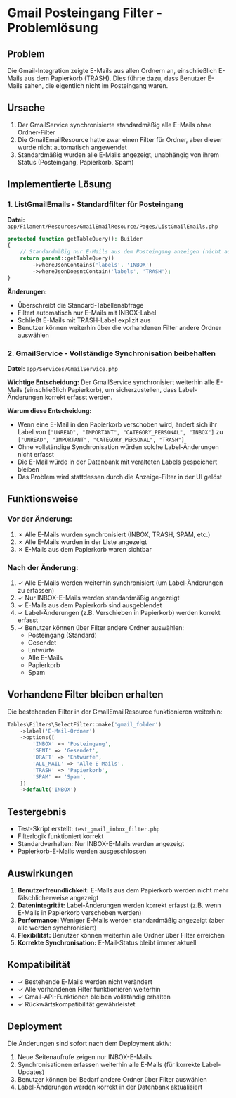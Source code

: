 # Gmail Posteingang Filter - Problemlösung

## Problem
Die Gmail-Integration zeigte E-Mails aus allen Ordnern an, einschließlich E-Mails aus dem Papierkorb (TRASH). Dies führte dazu, dass Benutzer E-Mails sahen, die eigentlich nicht im Posteingang waren.

## Ursache
1. Der GmailService synchronisierte standardmäßig alle E-Mails ohne Ordner-Filter
2. Die GmailEmailResource hatte zwar einen Filter für Ordner, aber dieser wurde nicht automatisch angewendet
3. Standardmäßig wurden alle E-Mails angezeigt, unabhängig von ihrem Status (Posteingang, Papierkorb, Spam)

## Implementierte Lösung

### 1. ListGmailEmails - Standardfilter für Posteingang
**Datei:** `app/Filament/Resources/GmailEmailResource/Pages/ListGmailEmails.php`

```php
protected function getTableQuery(): Builder
{
    // Standardmäßig nur E-Mails aus dem Posteingang anzeigen (nicht aus Papierkorb)
    return parent::getTableQuery()
        ->whereJsonContains('labels', 'INBOX')
        ->whereJsonDoesntContain('labels', 'TRASH');
}
```

**Änderungen:**
- Überschreibt die Standard-Tabellenabfrage
- Filtert automatisch nur E-Mails mit INBOX-Label
- Schließt E-Mails mit TRASH-Label explizit aus
- Benutzer können weiterhin über die vorhandenen Filter andere Ordner auswählen

### 2. GmailService - Vollständige Synchronisation beibehalten
**Datei:** `app/Services/GmailService.php`

**Wichtige Entscheidung:** Der GmailService synchronisiert weiterhin alle E-Mails (einschließlich Papierkorb), um sicherzustellen, dass Label-Änderungen korrekt erfasst werden.

**Warum diese Entscheidung:**
- Wenn eine E-Mail in den Papierkorb verschoben wird, ändert sich ihr Label von `["UNREAD", "IMPORTANT", "CATEGORY_PERSONAL", "INBOX"]` zu `["UNREAD", "IMPORTANT", "CATEGORY_PERSONAL", "TRASH"]`
- Ohne vollständige Synchronisation würden solche Label-Änderungen nicht erfasst
- Die E-Mail würde in der Datenbank mit veralteten Labels gespeichert bleiben
- Das Problem wird stattdessen durch die Anzeige-Filter in der UI gelöst

## Funktionsweise

### Vor der Änderung:
1. ✗ Alle E-Mails wurden synchronisiert (INBOX, TRASH, SPAM, etc.)
2. ✗ Alle E-Mails wurden in der Liste angezeigt
3. ✗ E-Mails aus dem Papierkorb waren sichtbar

### Nach der Änderung:
1. ✓ Alle E-Mails werden weiterhin synchronisiert (um Label-Änderungen zu erfassen)
2. ✓ Nur INBOX-E-Mails werden standardmäßig angezeigt
3. ✓ E-Mails aus dem Papierkorb sind ausgeblendet
4. ✓ Label-Änderungen (z.B. Verschieben in Papierkorb) werden korrekt erfasst
5. ✓ Benutzer können über Filter andere Ordner auswählen:
   - Posteingang (Standard)
   - Gesendet
   - Entwürfe
   - Alle E-Mails
   - Papierkorb
   - Spam

## Vorhandene Filter bleiben erhalten
Die bestehenden Filter in der GmailEmailResource funktionieren weiterhin:

```php
Tables\Filters\SelectFilter::make('gmail_folder')
    ->label('E-Mail-Ordner')
    ->options([
        'INBOX' => 'Posteingang',
        'SENT' => 'Gesendet',
        'DRAFT' => 'Entwürfe',
        'ALL_MAIL' => 'Alle E-Mails',
        'TRASH' => 'Papierkorb',
        'SPAM' => 'Spam',
    ])
    ->default('INBOX')
```

## Testergebnis
- Test-Skript erstellt: `test_gmail_inbox_filter.php`
- Filterlogik funktioniert korrekt
- Standardverhalten: Nur INBOX-E-Mails werden angezeigt
- Papierkorb-E-Mails werden ausgeschlossen

## Auswirkungen
1. **Benutzerfreundlichkeit:** E-Mails aus dem Papierkorb werden nicht mehr fälschlicherweise angezeigt
2. **Datenintegrität:** Label-Änderungen werden korrekt erfasst (z.B. wenn E-Mails in Papierkorb verschoben werden)
3. **Performance:** Weniger E-Mails werden standardmäßig angezeigt (aber alle werden synchronisiert)
4. **Flexibilität:** Benutzer können weiterhin alle Ordner über Filter erreichen
5. **Korrekte Synchronisation:** E-Mail-Status bleibt immer aktuell

## Kompatibilität
- ✓ Bestehende E-Mails werden nicht verändert
- ✓ Alle vorhandenen Filter funktionieren weiterhin
- ✓ Gmail-API-Funktionen bleiben vollständig erhalten
- ✓ Rückwärtskompatibilität gewährleistet

## Deployment
Die Änderungen sind sofort nach dem Deployment aktiv:
1. Neue Seitenaufrufe zeigen nur INBOX-E-Mails
2. Synchronisationen erfassen weiterhin alle E-Mails (für korrekte Label-Updates)
3. Benutzer können bei Bedarf andere Ordner über Filter auswählen
4. Label-Änderungen werden korrekt in der Datenbank aktualisiert
